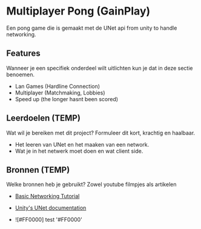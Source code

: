 # Multiplayer Pong (GainPlay)
Een pong game die is gemaakt met de UNet api from unity to handle networking.

## Features
Wanneer je een specifiek onderdeel wilt uitlichten kun je dat in deze sectie benoemen.

- Lan Games (Hardline Connection)
- Multiplayer (Matchmaking, Lobbies)
- Speed up (the longer hasnt been scored)

## Leerdoelen (TEMP)
Wat wil je bereiken met dit project? Formuleer dit kort, krachtig en haalbaar.
- Het leeren van UNet en het maaken van een network.
- Wat je in het netwerk moet doen en wat client side.

## Bronnen (TEMP)
Welke bronnen heb je gebruikt? Zowel youtube filmpjes als artikelen

- [Basic Networking Tutorial](https://www.youtube.com/watch?v=0H_ikQp9aTI)
- [Unity's UNet documentation](https://docs.unity3d.com/Manual/UNet.html)



- ![#FF0000] test '#FF0000'
